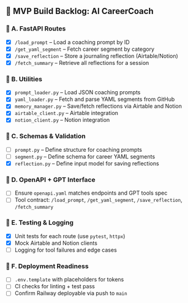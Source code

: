 ## 🧱 MVP Build Backlog: AI CareerCoach

### 🔹 A. FastAPI Routes
- [x] `/load_prompt` – Load a coaching prompt by ID
- [x] `/get_yaml_segment` – Fetch career segment by category
- [x] `/save_reflection` – Store a journaling reflection (Airtable/Notion)
- [x] `/fetch_summary` – Retrieve all reflections for a session

### 🔹 B. Utilities
- [x] `prompt_loader.py` – Load JSON coaching prompts
- [x] `yaml_loader.py` – Fetch and parse YAML segments from GitHub
- [x] `memory_manager.py` – Save/fetch reflections via Airtable and Notion
- [x] `airtable_client.py` – Airtable integration
- [x] `notion_client.py` – Notion integration

### 🔹 C. Schemas & Validation
- [ ] `prompt.py` – Define structure for coaching prompts
- [ ] `segment.py` – Define schema for career YAML segments
- [x] `reflection.py` – Define input model for saving reflections

### 🔹 D. OpenAPI + GPT Interface
- [ ] Ensure `openapi.yaml` matches endpoints and GPT tools spec
- [ ] Tool contract: `/load_prompt`, `/get_yaml_segment`, `/save_reflection`, `/fetch_summary`

### 🔹 E. Testing & Logging
- [x] Unit tests for each route (use `pytest`, `httpx`)
- [x] Mock Airtable and Notion clients
- [ ] Logging for tool failures and edge cases

### 🔹 F. Deployment Readiness
- [ ] `.env.template` with placeholders for tokens
- [ ] CI checks for linting + test pass
- [ ] Confirm Railway deployable via push to `main`